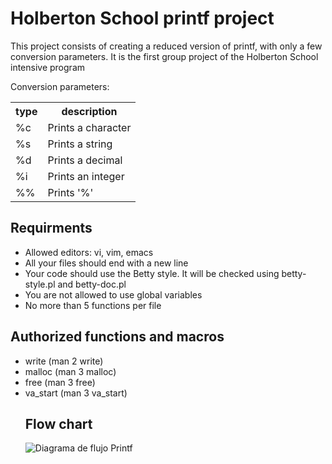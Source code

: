 <h1>Holberton School printf project</h1>
This project consists of creating a reduced version of printf, with only a few conversion parameters.
 It is the first group project of the Holberton School intensive program

Conversion parameters:
<table>
      	<tr>
	<th>type</th>
	<th>description</th>
	</tr>
	<tr>
	<td>%c</td>
	<td>Prints a character</td>
	</tr>
	<tr>
	<td>%s</td>
	<td>Prints a string</td>
	</tr>
	<tr>
	<td>%d</td>
 	<td>Prints a decimal</td>
	</tr>
	<tr>
	<td>%i</td>
	<td>Prints an integer</td>
	</tr>
	<tr>
	<td>%%</td>
	<td>Prints '%'</td>
 	</tr>
</table>
 
  <h2>Requirments</h2>
  <ul>
  <li>Allowed editors: vi, vim, emacs</li>
  <li>All your files should end with a new line</li>
  <li>Your code should use the Betty style. It will be checked using betty-style.pl and betty-doc.pl</li>
  <li>You are not allowed to use global variables</li>
  <li>No more than 5 functions per file</li>
  </ul>
 
  <h2>Authorized functions and macros</h2>
 
  <ul>
  <li>write (man 2 write)</li>
  <li>malloc (man 3 malloc)</li>
  <li>free (man 3 free)</li>
 <li>va_start (man 3 va_start)</li>

<h2>Flow chart</h2>

![Diagrama de flujo Printf](https://user-images.githubusercontent.com/113919575/201540141-62bcbd34-9bf5-468e-a757-8ea83dffcd96.jpg)
